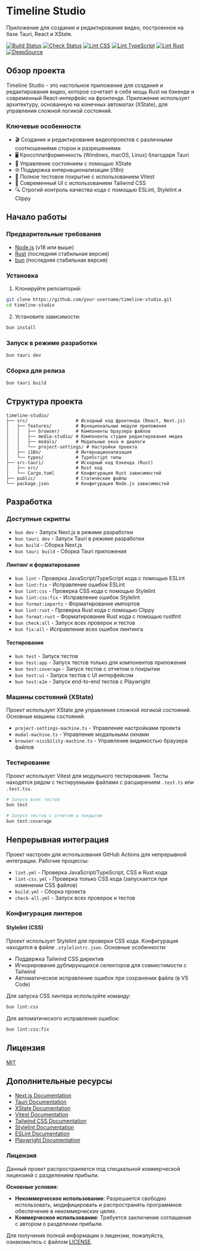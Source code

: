 # Timeline Studio

Приложение для создания и редактирования видео, построенное на базе Tauri, React и XState.

[![Build Status](https://github.com/chatman-media/timeline-studio/actions/workflows/build.yml/badge.svg)](https://github.com/chatman-media/timeline-studio/actions/workflows/build.yml)
[![Check Status](https://github.com/chatman-media/timeline-studio/actions/workflows/check-all.yml/badge.svg)](https://github.com/chatman-media/timeline-studio/actions/workflows/check-all.yml)
[![Lint CSS](https://github.com/chatman-media/timeline-studio/actions/workflows/lint-css.yml/badge.svg)](https://github.com/chatman-media/timeline-studio/actions/workflows/lint-css.yml)
[![Lint TypeScript](https://github.com/chatman-media/timeline-studio/actions/workflows/lint-js.yml/badge.svg)](https://github.com/chatman-media/timeline-studio/actions/workflows/lint-js.yml)
[![Lint Rust](https://github.com/chatman-media/timeline-studio/actions/workflows/lint-rs.yml/badge.svg)](https://github.com/chatman-media/timeline-studio/actions/workflows/lint-rs.yml)
[![DeepSource](https://deepsource.io/gh/chatman-media/timeline-studio.svg/?label=active+issues&show_trend=true&token=YOUR_TOKEN_HERE)](https://deepsource.io/gh/chatman-media/timeline-studio/?ref=repository-badge)

## Обзор проекта

Timeline Studio - это настольное приложение для создания и редактирования видео, которое сочетает в себе мощь Rust на бэкенде и современный React-интерфейс на фронтенде. Приложение использует архитектуру, основанную на конечных автоматах (XState), для управления сложной логикой состояний.

### Ключевые особенности

- 🎬 Создание и редактирование видеопроектов с различными соотношениями сторон и разрешениями
- 🖥️ Кроссплатформенность (Windows, macOS, Linux) благодаря Tauri
- 🧠 Управление состоянием с помощью XState
- 🌐 Поддержка интернационализации (i18n)
- 🧪 Полное тестовое покрытие с использованием Vitest
- 🎨 Современный UI с использованием Tailwind CSS
- 🔍 Строгий контроль качества кода с помощью ESLint, Stylelint и Clippy

## Начало работы

### Предварительные требования

- [Node.js](https://nodejs.org/) (v18 или выше)
- [Rust](https://www.rust-lang.org/tools/install) (последняя стабильная версия)
- [bun](https://bun.sh/) (последняя стабильная версия)

### Установка

1. Клонируйте репозиторий:

```bash
git clone https://github.com/your-username/timeline-studio.git
cd timeline-studio
```

2. Установите зависимости:

```bash
bun install
```

### Запуск в режиме разработки

```bash
bun tauri dev
```

### Сборка для релиза

```bash
bun tauri build
```

## Структура проекта

```
timeline-studio/
├── src/                  # Исходный код фронтенда (React, Next.js)
│   ├── features/         # Функциональные модули приложения
│   │   ├── browser/      # Компоненты браузера файлов
│   │   ├── media-studio/ # Компоненты студии редактирования медиа
│   │   ├── modals/       # Модальные окна и диалоги
│   │   └── project-settings/ # Настройки проекта
│   ├── i18n/             # Интернационализация
│   └── types/            # TypeScript типы
├── src-tauri/            # Исходный код бэкенда (Rust)
│   ├── src/              # Rust код
│   └── Cargo.toml        # Конфигурация Rust зависимостей
├── public/               # Статические файлы
└── package.json          # Конфигурация Node.js зависимостей
```

## Разработка

### Доступные скрипты

- `bun dev` - Запуск Next.js в режиме разработки
- `bun tauri dev` - Запуск Tauri в режиме разработки
- `bun build` - Сборка Next.js
- `bun tauri build` - Сборка Tauri приложения

#### Линтинг и форматирование

- `bun lint` - Проверка JavaScript/TypeScript кода с помощью ESLint
- `bun lint:fix` - Исправление ошибок ESLint
- `bun lint:css` - Проверка CSS кода с помощью Stylelint
- `bun lint:css:fix` - Исправление ошибок Stylelint
- `bun format:imports` - Форматирование импортов
- `bun lint:rust` - Проверка Rust кода с помощью Clippy
- `bun format:rust` - Форматирование Rust кода с помощью rustfmt
- `bun check:all` - Запуск всех проверок и тестов
- `bun fix:all` - Исправление всех ошибок линтинга

#### Тестирование

- `bun test` - Запуск тестов
- `bun test:app` - Запуск тестов только для компонентов приложения
- `bun test:coverage` - Запуск тестов с отчетом о покрытии
- `bun test:ui` - Запуск тестов с UI интерфейсом
- `bun test:e2e` - Запуск end-to-end тестов с Playwright

### Машины состояний (XState)

Проект использует XState для управления сложной логикой состояний. Основные машины состояний:

- `project-settings-machine.ts` - Управление настройками проекта
- `modal-machine.ts` - Управление модальными окнами
- `browser-visibility-machine.ts` - Управление видимостью браузера файлов

### Тестирование

Проект использует Vitest для модульного тестирования. Тесты находятся рядом с тестируемыми файлами с расширением `.test.ts` или `.test.tsx`.

```bash
# Запуск всех тестов
bun test

# Запуск тестов с отчетом о покрытии
bun test:coverage
```

## Непрерывная интеграция

Проект настроен для использования GitHub Actions для непрерывной интеграции. Рабочие процессы:

- `lint.yml` - Проверка JavaScript/TypeScript, CSS и Rust кода
- `lint-css.yml` - Проверка только CSS кода (запускается при изменении CSS файлов)
- `build.yml` - Сборка проекта
- `check-all.yml` - Запуск всех проверок и тестов

### Конфигурация линтеров

#### Stylelint (CSS)

Проект использует Stylelint для проверки CSS кода. Конфигурация находится в файле `.stylelintrc.json`. Основные особенности:

- Поддержка Tailwind CSS директив
- Игнорирование дублирующихся селекторов для совместимости с Tailwind
- Автоматическое исправление ошибок при сохранении файла (в VS Code)

Для запуска CSS линтера используйте команду:

```bash
bun lint:css
```

Для автоматического исправления ошибок:

```bash
bun lint:css:fix
```

## Лицензия

[MIT](LICENSE)

## Дополнительные ресурсы

- [Next.js Documentation](https://nextjs.org/docs)
- [Tauri Documentation](https://v2.tauri.app/start/)
- [XState Documentation](https://xstate.js.org/docs/)
- [Vitest Documentation](https://vitest.dev/guide/)
- [Tailwind CSS Documentation](https://tailwindcss.com/docs)
- [Stylelint Documentation](https://stylelint.io/)
- [ESLint Documentation](https://eslint.org/docs/latest/)
- [Playwright Documentation](https://playwright.dev/docs/intro)

### Лицензия

Данный проект распространяется под специальной коммерческой лицензией с разделением прибыли.

**Основные условия:**

- **Некоммерческое использование**: Разрешается свободно использовать, модифицировать и распространять программное обеспечение в некоммерческих целях.
- **Коммерческое использование**: Требуется заключение соглашения с автором о разделении прибыли.

Для получения полной информации о лицензии, пожалуйста, ознакомьтесь с файлом [LICENSE](./LICENSE).
